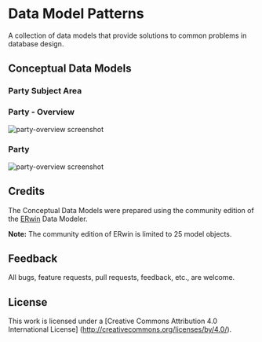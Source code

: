 # Data Model Patterns
A collection of data models that provide solutions to common problems in database design.

## Conceptual Data Models

### Party Subject Area

### Party - Overview

![party-overview screenshot](https://github.com/Robinyo/data-model-patterns/blob/master/party/assets/party-overview.png)

### Party

![party-overview screenshot](https://github.com/Robinyo/data-model-patterns/blob/master/party/assets/party.png)

## Credits

The Conceptual Data Models were prepared using the community edition of the  [ERwin](http://erwin.com/products/data-modeler/community-edition) Data Modeler.

**Note:** The community edition of ERwin is limited to 25 model objects.

## Feedback

All bugs, feature requests, pull requests, feedback, etc., are welcome.

## License

This work is licensed under a [Creative Commons Attribution 4.0 International License] (http://creativecommons.org/licenses/by/4.0/).

